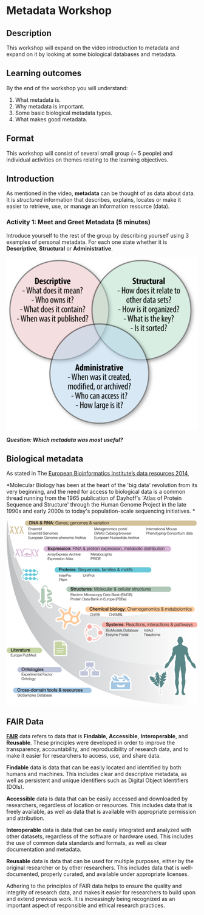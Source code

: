 # Metadata Workshop
## Description
This workshop will expand on the video introduction to metadata and expand on it by looking at some biological databases and metadata.

## Learning outcomes

By the end of the workshop you will understand:

1. What metadata is.
2. Why metadata is important.
3. Some basic biological metadata types.
4. What makes good metadata.

## Format

This workshop will consist of several small group (~ 5 people) and individual activities on themes relating to the learning objectives.

## Introduction

As mentioned in the video, **metadata** can be thought of as data about data.  It is *structured* information that describes, explains, locates or make it easier to retrieve, use, or manage an information resource (data).

### Activity 1: Meet and Greet Metadata (5 minutes)

Introduce yourself to the rest of the group by describing yourself using 3 examples of personal metadata. For each one state whether it is **Descriptive**, **Structural** or **Administrative**.

<p align="center">
  <img src="metadata-types.png" width="512"/>
</p>



***Question: Which metadata was most useful?*** 

## Biological metadata

As stated in The [European Bioinformatics Institute’s data resources 2014](https://pubmed.ncbi.nlm.nih.gov/24271396/), 

*Molecular Biology has been at the heart of the 'big data' revolution from its very beginning, and the need for access to biological data is a common thread running from the 1965 publication of Dayhoff's 'Atlas of Protein Sequence and Structure' through the Human Genome Project in the late 1990s and early 2000s to today's population-scale sequencing initiatives. *

<p align="center">
  <img src="metadata-biol.png" width="512"/>
</p>


## FAIR Data

[**FAIR**](https://www.go-fair.org/fair-principles/) data refers to data that is **Findable**, **Accessible**, **Interoperable**, and **Reusable**. These principles were developed in order to improve the transparency, accountability, and reproducibility of research data, and to make it easier for researchers to access, use, and share data.

**Findable** data is data that can be easily located and identified by both humans and machines. This includes clear and descriptive metadata, as well as persistent and unique identifiers such as Digital Object Identifiers (DOIs).

**Accessible** data is data that can be easily accessed and downloaded by researchers, regardless of location or resources. This includes data that is freely available, as well as data that is available with appropriate permission and attribution.

**Interoperable** data is data that can be easily integrated and analyzed with other datasets, regardless of the software or hardware used. This includes the use of common data standards and formats, as well as clear documentation and metadata.

**Reusable** data is data that can be used for multiple purposes, either by the original researcher or by other researchers. This includes data that is well-documented, properly curated, and available under appropriate licenses.

Adhering to the principles of FAIR data helps to ensure the quality and integrity of research data, and makes it easier for researchers to build upon and extend previous work. It is increasingly being recognized as an important aspect of responsible and ethical research practices.



